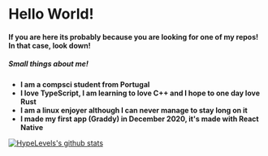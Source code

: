# Hello World!
#### If you are here its probably because you are looking for one of my repos! In that case, look down!
##### Small things about me!
- **I am a compsci student from Portugal**
- **I love TypeScript, I am learning to love C++ and I hope to one day love Rust**
- **I am a linux enjoyer although I can never manage to stay long on it**
- **I made my first app (Graddy) in December 2020, it's made with React Native**

[![HypeLevels's github stats](https://github-readme-stats.vercel.app/api?username=HypeLevels&show_icons=true&theme=gruvbox)](https://github.com/HypeLevels)

